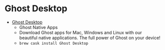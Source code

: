 # Ghost Desktop
- [Ghost Desktop](https://ghost.org/downloads/)
  -  Ghost Native Apps
  - Download Ghost apps for Mac, Windows and Linux with our beautiful native applications. The full power of Ghost on your device!
  - `brew cask install Ghost Desktop`
